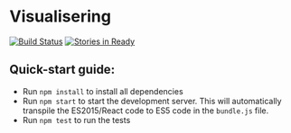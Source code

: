 # Visualisering

[![Build Status](https://travis-ci.org/Visualisering/Visualisering.svg?branch=master)](https://travis-ci.org/Visualisering/Visualisering)
[![Stories in Ready](https://badge.waffle.io/Visualisering/Visualisering.png?label=ready&title=Ready)](https://waffle.io/Visualisering/Visualisering)

## Quick-start guide: 

* Run `npm install` to install all dependencies
* Run `npm start` to start the development server. This will automatically transpile the ES2015/React code to ES5 code in the `bundle.js` file.
* Run `npm test` to run the tests
